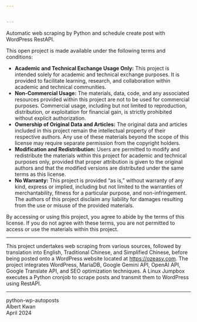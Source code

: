 ```yaml
---


---
```


<p>Automatic web scraping by Python and schedule create post with WordPress RestAPI.</p>
<p>This open project is made available under the following terms and conditions:</p>
<ul>
<li><strong>Academic and Technical Exchange Usage Only:</strong> This project is intended solely for academic and technical exchange purposes. It is provided to facilitate learning, research, and collaboration within academic and technical communities.</li>
<li><strong>Non-Commercial Usage:</strong> The materials, data, code, and any associated resources provided within this project are not to be used for commercial purposes. Commercial usage, including but not limited to reproduction, distribution, or exploitation for financial gain, is strictly prohibited without explicit authorization.</li>
<li><strong>Ownership of Original Data and Articles:</strong> The original data and articles included in this project remain the intellectual property of their respective authors. Any use of these materials beyond the scope of this license may require separate permission from the copyright holders.</li>
<li><strong>Modification and Redistribution:</strong> Users are permitted to modify and redistribute the materials within this project for academic and technical purposes only, provided that proper attribution is given to the original authors and that the modified versions are distributed under the same terms as this license.</li>
<li><strong>No Warranty:</strong> This project is provided “as is,” without warranty of any kind, express or implied, including but not limited to the warranties of merchantability, fitness for a particular purpose, and non-infringement. The authors of this project disclaim any liability for damages resulting from the use or misuse of the provided materials.</li>
</ul>
<p>By accessing or using this project, you agree to abide by the terms of this license. If you do not agree with these terms, you are not permitted to access or use the materials within this project.</p>
<hr>
<p>This project undertakes web scraping from various sources, followed by translation into English, Traditional Chinese, and Simplified Chinese, before being posted onto a WordPress website located at <a href="https://ozeasy.com/">https://ozeasy.com</a>. The project integrates WordPress, MariaDB, Google Gemini API, OpenAI API, Google Translate API, and SEO optimization techniques. A Linux Jumpbox executes a Python cronjob to scrape posts and transmit them to WordPress using RestAPI.</p>
<hr>
<p>python-wp-autoposts<br>
Albert Kwan<br>
April 2024</p>


